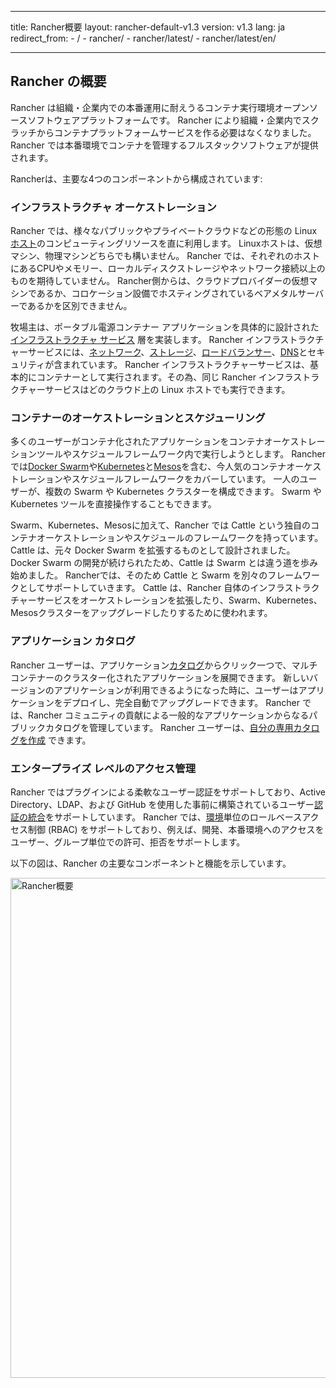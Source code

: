 * * *

title: Rancher概要 layout: rancher-default-v1.3 version: v1.3 lang: ja redirect_from: - / - rancher/ - rancher/latest/ - rancher/latest/en/

* * *

## Rancher の概要

Rancher は組織・企業内での本番運用に耐えうるコンテナ実行環境オープンソースソフトウェアプラットフォームです。 Rancher により組織・企業内でスクラッチからコンテナプラットフォームサービスを作る必要はなくなりました。 Rancher では本番環境でコンテナを管理するフルスタックソフトウェアが提供されます。

Rancherは、主要な4つのコンポーネントから構成されています:

### インフラストラクチャ オーケストレーション

Rancher では、様々なパブリックやプライベートクラウドなどの形態の Linux [ホスト]({{site.baseurl}}/rancher/{{page.version}}/{{page.lang}}/hosts/)のコンピューティングリソースを直に利用します。 Linuxホストは、仮想マシン、物理マシンどちらでも構いません。 Rancher では、それぞれのホストにあるCPUやメモリー、ローカルディスクストレージやネットワーク接続以上のものを期待していません。 Rancher側からは、クラウドプロバイダーの仮想マシンであるか、コロケーション設備でホスティングされているベアメタルサーバーであるかを区別できません。

牧場主は、ポータブル電源コンテナー アプリケーションを具体的に設計された [インフラストラクチャ サービス]({{site.baseurl}}/rancher/{{page.version}}/{{page.lang}}/rancher-services/) 層を実装します。 Rancher インフラストラクチャーサービスには、[ネットワーク]({{site.baseurl}}/rancher/{{page.version}}/{{page.lang}}/rancher-services/networking)、[ストレージ]({{site.baseurl}}/rancher/{{page.version}}/{{page.lang}}/rancher-services/storage-service/)、[ロードバランサー]({{site.baseurl}}/rancher/{{page.version}}/{{page.lang}}/rancher-services/load-balancer/)、[DNS]({{site.baseurl}}/rancher/{{page.version}}/{{page.lang}}/rancher-services/dns-service/)とセキュリティが含まれています。 Rancher インフラストラクチャーサービスは、基本的にコンテナーとして実行されます。その為、同じ Rancher インフラストラクチャーサービスはどのクラウド上の Linux ホストでも実行できます。

### コンテナーのオーケストレーションとスケジューリング

多くのユーザーがコンテナ化されたアプリケーションをコンテナオーケストレーションツールやスケジュールフレームワーク内で実行しようとします。 Rancher では[Docker Swarm]({{site.baseurl}}/rancher/{{page.version}}/{{page.lang}}/swarm)や[Kubernetes]({{site.baseurl}}/rancher/{{page.version}}/{{page.lang}}/kubernetes)と[Mesos]({{site.baseurl}}/rancher/{{page.version}}/{{page.lang}}/mesos/)を含む、今人気のコンテナオーケストレーションやスケジュールフレームワークをカバーしています。 一人のユーザーが、複数の Swarm や Kubernetes クラスターを構成できます。 Swarm や Kubernetes ツールを直接操作することもできます。

Swarm、Kubernetes、Mesosに加えて、Rancher では Cattle という独自のコンテナオーケストレーションやスケジュールのフレームワークを持っています。 Cattle は、元々 Docker Swarm を拡張するものとして設計されました。 Docker Swarm の開発が続けられたため、Cattle は Swarm とは違う道を歩み始めました。 Rancherでは、そのため Cattle と Swarm を別々のフレームワークとしてサポートしていきます。 Cattle は、Rancher 自体のインフラストラクチャーサービスをオーケストレーションを拡張したり、Swarm、Kubernetes、Mesosクラスターをアップグレードしたりするために使われます。

### アプリケーション カタログ

Rancher ユーザーは、アプリケーション[カタログ]({{site.baseurl}}/rancher/{{page.version}}/{{page.lang}}/catalog)からクリック一つで、マルチコンテナーのクラスター化されたアプリケーションを展開できます。 新しいバージョンのアプリケーションが利用できるようになった時に、ユーザーはアプリケーションをデプロイし、完全自動でアップグレードできます。 Rancher では、Rancher コミュニティの貢献による一般的なアプリケーションからなるパブリックカタログを管理しています。 Rancher ユーザーは、[自分の専用カタログを作成]({{site.baseurl}}/rancher/{{page.version}}/{{page.lang}}/catalog/private-catalog/) できます。

### エンタープライズ レベルのアクセス管理

Rancher ではプラグインによる柔軟なユーザー認証をサポートしており、Active Directory、LDAP、および GitHub を使用した事前に構築されているユーザー[認証の統合]({{site.baseurl}}/rancher/{{page.version}}/{{page.lang}}/configuration/access-control/)をサポートしています。 Rancher では、[環境]({{site.baseurl}}/rancher/{{page.version}}/{{page.lang}}/environments/)単位のロールベースアクセス制御 (RBAC) をサポートしており、例えば、開発、本番環境へのアクセスをユーザー、グループ単位での許可、拒否をサポートします。

以下の図は、Rancher の主要なコンポーネントと機能を示しています。

<img src="{{site.baseurl}}/img/rancher/rancher_overview_2.png" width="800" alt="Rancher概要" />